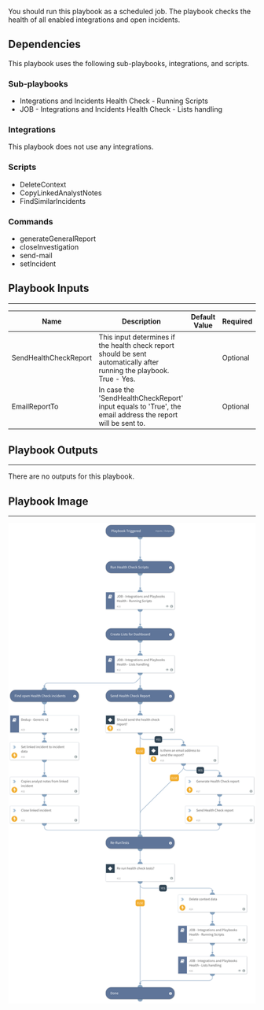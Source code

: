 You should run this playbook as a scheduled job.  The playbook checks the health of all enabled integrations and open incidents.

## Dependencies
This playbook uses the following sub-playbooks, integrations, and scripts.

### Sub-playbooks
* Integrations and Incidents Health Check - Running Scripts
* JOB - Integrations and Incidents Health Check - Lists handling

### Integrations
This playbook does not use any integrations.

### Scripts
* DeleteContext
* CopyLinkedAnalystNotes
* FindSimilarIncidents

### Commands
* generateGeneralReport
* closeInvestigation
* send-mail
* setIncident

## Playbook Inputs
---

| **Name** | **Description** | **Default Value** | **Required** |
| --- | --- | --- | --- |
| SendHealthCheckReport | This input determines if the health check report should be sent automatically after running the playbook.<br/>True - Yes. |  | Optional |
| EmailReportTo | In case the 'SendHealthCheckReport' input equals to 'True', the email address the report will be sent to. |  | Optional |

## Playbook Outputs
---
There are no outputs for this playbook.

## Playbook Image
---
![JOB - Integrations and Playbooks Health Check](https://raw.githubusercontent.com/demisto/content/70deb610bd081957d58323b197d4648dc504722c/Packs/IntegrationsAndIncidentsHealthCheck/doc_files/JOB_-_Integrations_and_Playbooks_Checkup.png)